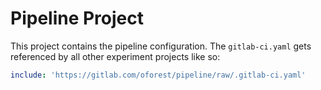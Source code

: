# Pipeline Project

This project contains the pipeline configuration. The `gitlab-ci.yaml` gets referenced by all other experiment projects like so:

```yaml
include: 'https://gitlab.com/oforest/pipeline/raw/.gitlab-ci.yaml'
```
